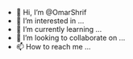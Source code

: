 - 👋 Hi, I’m @OmarShrif
- 👀 I’m interested in ...
- 🌱 I’m currently learning ...
- 💞️ I’m looking to collaborate on ...
- 📫 How to reach me ...

<!---
OmarShrif/OmarShrif is a ✨ special ✨ repository because its `README.md` (this file) appears on your GitHub profile.
You can click the Preview link to take a look at your changes.
--->
